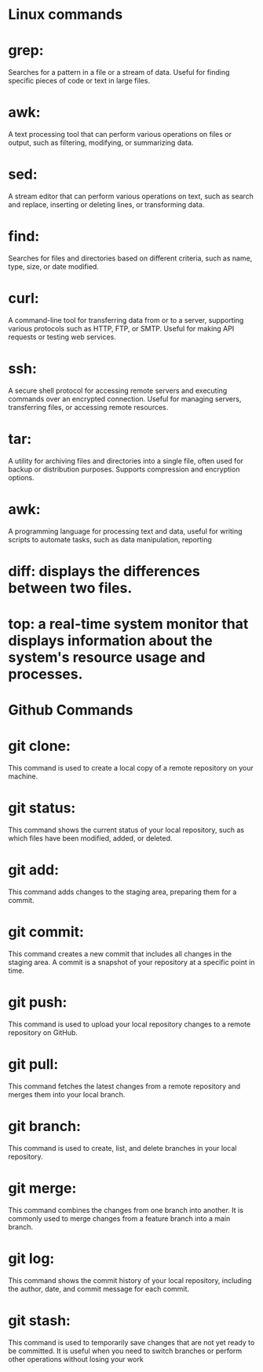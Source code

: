 # Linux commands

# grep:
Searches for a pattern in a file or a stream of data. Useful for finding specific pieces of code or text in large files.

# awk:
A text processing tool that can perform various operations on files or output, such as filtering, modifying, or summarizing data.

# sed:
A stream editor that can perform various operations on text, such as search and replace, inserting or deleting lines, or transforming data.

# find:
Searches for files and directories based on different criteria, such as name, type, size, or date modified.

# curl: 
A command-line tool for transferring data from or to a server, supporting various protocols such as HTTP, FTP, or SMTP. Useful for making API requests or testing web services.

# ssh:
A secure shell protocol for accessing remote servers and executing commands over an encrypted connection. Useful for managing servers, transferring files, or accessing remote resources.

# tar:
A utility for archiving files and directories into a single file, often used for backup or distribution purposes. Supports compression and encryption options.

# awk:
A programming language for processing text and data, useful for writing scripts to automate tasks, such as data manipulation, reporting

# diff: displays the differences between two files.

# top: a real-time system monitor that displays information about the system's resource usage and processes.


# Github Commands

# git clone:
This command is used to create a local copy of a remote repository on your machine.

# git status:
This command shows the current status of your local repository, such as which files have been modified, added, or deleted.

# git add:
This command adds changes to the staging area, preparing them for a commit.

# git commit:
This command creates a new commit that includes all changes in the staging area. A commit is a snapshot of your repository at a specific point in time.

# git push:
This command is used to upload your local repository changes to a remote repository on GitHub.

# git pull:
This command fetches the latest changes from a remote repository and merges them into your local branch.

# git branch:
This command is used to create, list, and delete branches in your local repository.

# git merge:
This command combines the changes from one branch into another. It is commonly used to merge changes from a feature branch into a main branch.

# git log:
This command shows the commit history of your local repository, including the author, date, and commit message for each commit.

# git stash:
This command is used to temporarily save changes that are not yet ready to be committed. It is useful when you need to switch branches or perform other operations without losing your work



